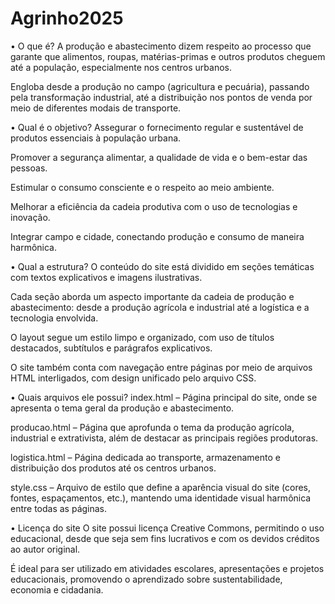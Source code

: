 # Agrinho2025
• O que é?
 A produção e abastecimento dizem respeito ao processo que garante que alimentos, roupas, matérias-primas e outros produtos cheguem até a população, especialmente nos centros urbanos.

 Engloba desde a produção no campo (agricultura e pecuária), passando pela transformação industrial, até a distribuição nos pontos de venda por meio de diferentes modais de transporte.

• Qual é o objetivo?
 Assegurar o fornecimento regular e sustentável de produtos essenciais à população urbana.

 Promover a segurança alimentar, a qualidade de vida e o bem-estar das pessoas.

 Estimular o consumo consciente e o respeito ao meio ambiente.

 Melhorar a eficiência da cadeia produtiva com o uso de tecnologias e inovação.

 Integrar campo e cidade, conectando produção e consumo de maneira harmônica.

• Qual a estrutura?
 O conteúdo do site está dividido em seções temáticas com textos explicativos e imagens ilustrativas.

 Cada seção aborda um aspecto importante da cadeia de produção e abastecimento: desde a produção agrícola e industrial até a logística e a tecnologia envolvida.

 O layout segue um estilo limpo e organizado, com uso de títulos destacados, subtítulos e parágrafos explicativos.

 O site também conta com navegação entre páginas por meio de arquivos HTML interligados, com design unificado pelo arquivo CSS.

• Quais arquivos ele possui?
 index.html – Página principal do site, onde se apresenta o tema geral da produção e abastecimento.

 producao.html – Página que aprofunda o tema da produção agrícola, industrial e extrativista, além de destacar as principais regiões produtoras.

 logistica.html – Página dedicada ao transporte, armazenamento e distribuição dos produtos até os centros urbanos.

 style.css – Arquivo de estilo que define a aparência visual do site (cores, fontes, espaçamentos, etc.), mantendo uma identidade visual harmônica entre todas as páginas.

• Licença do site
 O site possui licença Creative Commons, permitindo o uso educacional, desde que seja sem fins lucrativos e com os devidos créditos ao autor original.

 É ideal para ser utilizado em atividades escolares, apresentações e projetos educacionais, promovendo o aprendizado sobre sustentabilidade, economia e cidadania.
